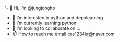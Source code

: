 '- 👋 Hi, I’m @jungjongho
- 👀 I’m interested in python and depplearning
- 🌱 I’m currently learning python 
- 💞️ I’m looking to collaborate on ...
- 📫 How to reach me email cas1234kr@naver.com

<!---
jungjongho/jungjongho is a ✨ special ✨ repository because its `README.md` (this file) appears on your GitHub profile.
You can click the Preview link to take a look at your changes.
--->
